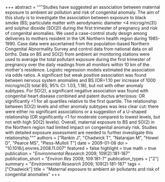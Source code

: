 +++
abstract = """Studies have suggested an association between maternal exposure to ambient air pollution and risk of congenital anomaly. The aim of this study is to investigate the association between exposure to black smoke (BS; particulate matter with aerodynamic diameter <4 microg/m(3)) and sulphur dioxide (SO(2)) during the first trimester of pregnancy and risk of congenital anomalies. We used a case-control study design among deliveries to mothers resident in the UK Northern health region during 1985-1990. Case data were ascertained from the population-based Northern Congenital Abnormality Survey and control data from national data on all births. Data on BS and SO(2) from ambient air monitoring stations were used to average the total pollutant exposure during the first trimester of pregnancy over the daily readings from all monitors within 10 km of the mother's residence. Logistic regression models estimated the association via odds ratios. A significant but weak positive association was found between nervous system anomalies and BS (OR=1.10 per increase of 1000 microg/m(3) total BS; 95% CI: 1.03, 1.18), but not with other anomaly subtypes. For SO(2), a significant negative association was found with congenital heart disease combined and patent ductus arteriosus: OR significantly <1 for all quartiles relative to the first quartile. The relationship between SO(2) levels and other anomaly subtypes was less clear cut: there were either no significant associations or a suggestion of a U-shaped relationship (OR significantly <1 for moderate compared to lowest levels, but not with high SO(2) levels). Overall, maternal exposure to BS and SO(2) in the Northern region had limited impact on congenital anomaly risk. Studies with detailed exposure assessment are needed to further investigate this relationship."""
authors = ["Rankin J", "Chadwick T", "Natarajan M", "Howel D", "Pearce MS", "Pless-Mulloli T"]
date = 2009-01-08
doi = "10.1016/j.envres.2008.11.007"
featured = false
highlight = true
math = true
publication = "*Environmental Research* 2009; 109(2):181-187"
publication_short = "*Environ Res* 2009; 109:181-7"
publication_types = ["2"]
summary = "*Environmental Research* 2009; 109(2):181-187"
tags = ["Chadwick"]
title = "Maternal exposure to ambient air pollutants and risk of congenital anomalies"
+++
